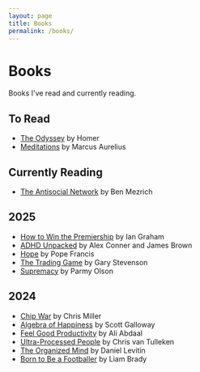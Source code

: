 ```yaml
---
layout: page
title: Books
permalink: /books/
---
```


# Books

Books I've read and currently reading.

## To Read
- [The Odyssey](https://www.amazon.co.uk/Odyssey-Homer/dp/0199215190) by Homer
- [Meditations](https://www.amazon.co.uk/Meditations-Penguin-Classics-Marcus-Aurelius/dp/0140449337) by Marcus Aurelius

## Currently Reading
- [The Antisocial Network](https://www.amazon.co.uk/Anti-Social-Network-Metrich/dp/B07Y6QZR8G) by Ben Mezrich

## 2025
- [How to Win the Premiership](https://www.amazon.co.uk/How-Win-Premiership-Ian-Graham/dp/1788701187) by Ian Graham
- [ADHD Unpacked](https://www.amazon.co.uk/ADHD-Unpacked-Changing-Autistic-diagnosis/dp/1911623636) by Alex Conner and James Brown
- [Hope](https://www.amazon.co.uk/Hope-Pope-Francis/dp/0316416634) by Pope Francis
- [The Trading Game](https://www.amazon.co.uk/Trading-Game-Rugby-business-success/dp/000717085X) by Gary Stevenson
- [Supremacy](https://www.amazon.co.uk/Supremacy-Power-Growth-Business/dp/B0C4R8JQW7) by Parmy Olson

## 2024
- [Chip War](https://www.amazon.co.uk/Chip-War-Epic-Story/dp/B09MCT77R7) by Chris Miller
- [Algebra of Happiness](https://www.amazon.co.uk/Algebra-Happiness-Find-Infinite-Life/dp/B08XKJ9XRM) by Scott Galloway
- [Feel Good Productivity](https://www.amazon.co.uk/Feel-Good-Productivity-Less-Get/dp/B0BLJC8LJB) by Ali Abdaal
- [Ultra-Processed People](https://www.amazon.co.uk/Ultra-Processed-People-Surival-Guide-Junk/dp/B0B5B4Q5K9) by Chris van Tulleken
- [The Organized Mind](https://www.amazon.co.uk/Organized-Mind-Thinking-Solo-Crowds/dp/0141970493) by Daniel Levitin
- [Born to Be a Footballer](https://www.amazon.co.uk/Born-Footballer-George-Best-Players/dp/0008200947) by Liam Brady

